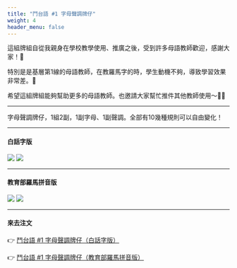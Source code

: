 ```yaml
---
title: "鬥台語 #1 字母聲調牌仔"
weight: 4
header_menu: false
---
```


這組牌組自從我親身在學校教學使用、推廣之後，受到許多母語教師歡迎，感謝大家！🙏

特別是是基層第1線的母語教師，在教羅馬字的時，學生動機不夠，導致學習效果非常差。🫠

希望這組牌組能夠幫助更多的母語教師。也邀請大家幫忙推件其他教師使用～🚀🚀

---

字母聲調牌仔，1組2副，1副字母、1副聲調。全部有10幾種規則可以自由變化！

---

#### 白話字版

![](images/paia1_poj_jibo.jpg)
![](images/paia1_poj_sianntiau.jpg)

---

#### 教育部羅馬拼音版

![](images/paia1_kip_jibo.jpg)
![](images/paia1_kip_sianntiau.jpg)

---

#### 來去注文

👉 [鬥台語 #1 字母聲調牌仔（白話字版）](https://www.pinkoi.com/product/mKKe2RTE)

👉 [鬥台語 #1 字母聲調牌仔（教育部羅馬拼音版）](https://www.pinkoi.com/product/p4HV6qwH)
